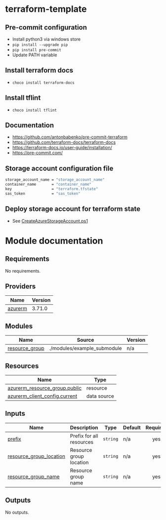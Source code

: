 # terraform-template

## Pre-commit configuration

- Install python3 via windows store
- `pip install --upgrade pip`
- `pip install pre-commit`
- Update PATH variable

## Install terraform docs

- `choco install terraform-docs`

## Install tflint

- `choco install tflint`

## Documentation

- https://github.com/antonbabenko/pre-commit-terraform
- https://github.com/terraform-docs/terraform-docs
- https://terraform-docs.io/user-guide/installation/
- https://pre-commit.com/

## Storage account configuration file

```bash
storage_account_name = "storage_account_name"
container_name       = "container_name"
key                  = "terraform.tfstate"
sas_token            = "sas_token"
```

## Deploy storage account for terraform state

- See [CreateAzureStorageAccount.ps1](./CreateAzureStorageAccount.ps1)

# Module documentation

<!-- BEGINNING OF PRE-COMMIT-TERRAFORM DOCS HOOK -->

## Requirements

No requirements.

## Providers

| Name                                                          | Version |
|---------------------------------------------------------------|---------|
| <a name="provider_azurerm"></a> [azurerm](#provider\_azurerm) | 3.71.0  |

## Modules

| Name                                                                             | Source                      | Version |
|----------------------------------------------------------------------------------|-----------------------------|---------|
| <a name="module_resource_group"></a> [resource\_group](#module\_resource\_group) | ./modules/example_submodule | n/a     |

## Resources

| Name                                                                                                                              | Type        |
|-----------------------------------------------------------------------------------------------------------------------------------|-------------|
| [azurerm_resource_group.public](https://registry.terraform.io/providers/hashicorp/azurerm/latest/docs/resources/resource_group)   | resource    |
| [azurerm_client_config.current](https://registry.terraform.io/providers/hashicorp/azurerm/latest/docs/data-sources/client_config) | data source |

## Inputs

| Name                                                                                                        | Description              | Type     | Default | Required |
|-------------------------------------------------------------------------------------------------------------|--------------------------|----------|---------|:--------:|
| <a name="input_prefix"></a> [prefix](#input\_prefix)                                                        | Prefix for all resources | `string` | n/a     |   yes    |
| <a name="input_resource_group_location"></a> [resource\_group\_location](#input\_resource\_group\_location) | Resource group location  | `string` | n/a     |   yes    |
| <a name="input_resource_group_name"></a> [resource\_group\_name](#input\_resource\_group\_name)             | Resource group name      | `string` | n/a     |   yes    |

## Outputs

No outputs.
<!-- END OF PRE-COMMIT-TERRAFORM DOCS HOOK -->
